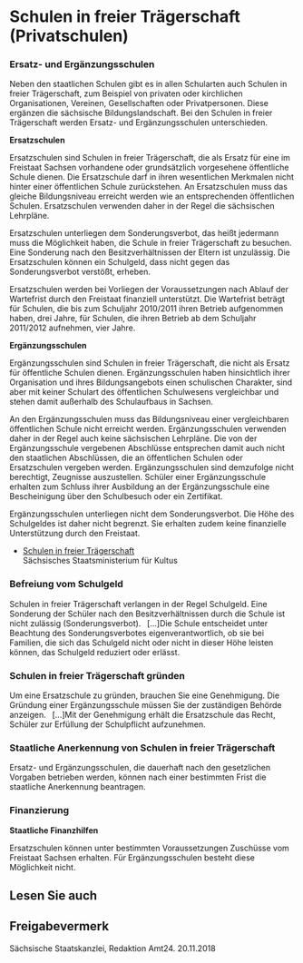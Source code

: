 # Schulen in freier Trägerschaft (Privatschulen)

### Ersatz- und Ergänzungsschulen

Neben den staatlichen Schulen gibt es in allen Schularten auch Schulen in freier Trägerschaft, zum Beispiel von privaten oder kirchlichen Organisationen, Vereinen, Gesellschaften oder Privatpersonen. Diese ergänzen die sächsische Bildungslandschaft. Bei den Schulen in freier Trägerschaft werden Ersatz- und Ergänzungsschulen unterschieden.

**Ersatzschulen**

Ersatzschulen sind Schulen in freier Trägerschaft, die als Ersatz für eine im Freistaat Sachsen vorhandene oder grundsätzlich vorgesehene öffentliche Schule dienen. Die Ersatzschule darf in ihren wesentlichen Merkmalen nicht hinter einer öffentlichen Schule zurückstehen. An Ersatzschulen muss das gleiche Bildungsniveau erreicht werden wie an entsprechenden öffentlichen Schulen. Ersatzschulen verwenden daher in der Regel die sächsischen Lehrpläne.

Ersatzschulen unterliegen dem Sonderungsverbot, das heißt jedermann muss die Möglichkeit haben, die Schule in freier Trägerschaft zu besuchen. Eine Sonderung nach den Besitzverhältnissen der Eltern ist unzulässig. Die Ersatzschulen können ein Schulgeld, dass nicht gegen das Sonderungsverbot verstößt, erheben.

Ersatzschulen werden bei Vorliegen der Voraussetzungen nach Ablauf der Wartefrist durch den Freistaat finanziell unterstützt. Die Wartefrist beträgt für Schulen, die bis zum Schuljahr 2010/2011 ihren Betrieb aufgenommen haben, drei Jahre, für Schulen, die ihren Betrieb ab dem Schuljahr 2011/2012 aufnehmen, vier Jahre.

**Ergänzungsschulen**

Ergänzungsschulen sind Schulen in freier Trägerschaft, die nicht als Ersatz für öffentliche Schulen dienen. Ergänzungsschulen haben hinsichtlich ihrer Organisation und ihres Bildungsangebots einen schulischen Charakter, sind aber mit keiner Schulart des öffentlichen Schulwesens vergleichbar und stehen damit außerhalb des Schulaufbaus in Sachsen.

An den Ergänzungsschulen muss das Bildungsniveau einer vergleichbaren öffentlichen Schule nicht erreicht werden. Ergänzungsschulen verwenden daher in der Regel auch keine sächsischen Lehrpläne. Die von der Ergänzungsschule vergebenen Abschlüsse entsprechen damit auch nicht den staatlichen Abschlüssen, die an öffentlichen Schulen oder Ersatzschulen vergeben werden. Ergänzungsschulen sind demzufolge nicht berechtigt, Zeugnisse auszustellen. Schüler einer Ergänzungsschule erhalten zum Schluss ihrer Ausbildung an der Ergänzungsschule eine Bescheinigung über den Schulbesuch oder ein Zertifikat.

Ergänzungsschulen unterliegen nicht dem Sonderungsverbot. Die Höhe des Schulgeldes ist daher nicht begrenzt. Sie erhalten zudem keine finanzielle Unterstützung durch den Freistaat.

* [Schulen in freier Trägerschaft](http://www.schule.sachsen.de/1730.htm "Staatsministerium für Kultus: Schulen in freier Trägerschaft")  
  Sächsisches Staatsministerium für Kultus

### Befreiung vom Schulgeld

Schulen in freier Trägerschaft verlangen in der Regel Schulgeld. Eine Sonderung der Schüler nach den Besitzverhältnissen durch die Schule ist nicht zulässig (Sonderungsverbot).  [...]Die Schule entscheidet unter Beachtung des Sonderungsverbotes eigenverantwortlich, ob sie bei Familien, die sich das Schulgeld nicht oder nicht in dieser Höhe leisten können, das Schulgeld reduziert oder erlässt.

### Schulen in freier Trägerschaft gründen

Um eine Ersatzschule zu gründen, brauchen Sie eine Genehmigung. Die Gründung einer Ergänzungsschule müssen Sie der zuständigen Behörde anzeigen.  [...]Mit der Genehmigung erhält die Ersatzschule das Recht, Schüler zur Erfüllung der Schulpflicht aufzunehmen.

### Staatliche Anerkennung von Schulen in freier Trägerschaft

Ersatz- und Ergänzungsschulen, die dauerhaft nach den gesetzlichen Vorgaben betrieben werden, können nach einer bestimmten Frist die staatliche Anerkennung beantragen.

### Finanzierung

**Staatliche Finanzhilfen**

Ersatzschulen können unter bestimmten Voraussetzungen Zuschüsse vom Freistaat Sachsen erhalten. Für Ergänzungsschulen besteht diese Möglichkeit nicht.

## Lesen Sie auch

## Freigabevermerk

Sächsische Staatskanzlei, Redaktion Amt24. 20.11.2018

